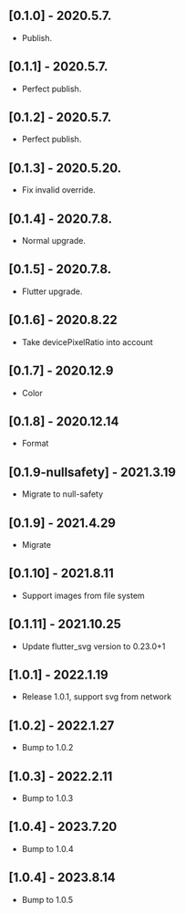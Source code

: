 ## [0.1.0] - 2020.5.7.

- Publish.

## [0.1.1] - 2020.5.7.

- Perfect publish.

## [0.1.2] - 2020.5.7.

- Perfect publish.

## [0.1.3] - 2020.5.20.

- Fix invalid override.

## [0.1.4] - 2020.7.8.

- Normal upgrade.

## [0.1.5] - 2020.7.8.

- Flutter upgrade.

## [0.1.6] - 2020.8.22

- Take devicePixelRatio into account

## [0.1.7] - 2020.12.9

- Color

## [0.1.8] - 2020.12.14

- Format

## [0.1.9-nullsafety] - 2021.3.19

- Migrate to null-safety

## [0.1.9] - 2021.4.29

- Migrate


## [0.1.10] - 2021.8.11

- Support images from file system


## [0.1.11] - 2021.10.25

- Update flutter_svg version to 0.23.0+1

## [1.0.1] - 2022.1.19

- Release 1.0.1, support svg from network

## [1.0.2] - 2022.1.27

- Bump to 1.0.2

## [1.0.3] - 2022.2.11

- Bump to 1.0.3

## [1.0.4] - 2023.7.20

- Bump to 1.0.4

## [1.0.4] - 2023.8.14

- Bump to 1.0.5
